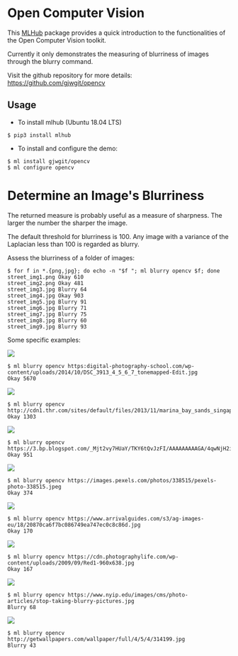 Open Computer Vision
====================

This [MLHub](https://mlhub.ai) package provides a quick introduction
to the functionalities of the Open Computer Vision toolkit.

Currently it only demonstrates the measuring of blurriness of images
through the blurry command.

Visit the github repository for more details:
<https://github.com/gjwgit/opencv>

Usage
-----

- To install mlhub (Ubuntu 18.04 LTS)

```console
$ pip3 install mlhub
```

- To install and configure the demo:

```console
$ ml install gjwgit/opencv
$ ml configure opencv
```

Determine an Image's Blurriness
==============================

The returned measure is probably useful as a measure of
sharpness. The larger the number the sharper the image.

The default threshold for blurriness is 100. Any image with a variance
of the Laplacian less than 100 is regarded as blurry.

Assess the blurriness of a folder of images:
```console
$ for f in *.{png,jpg}; do echo -n "$f "; ml blurry opencv $f; done
street_img1.png Okay 610
street_img2.png Okay 481
street_img3.jpg Blurry 64
street_img4.jpg Okay 903
street_img5.jpg Blurry 91
street_img6.jpg Blurry 71
street_img7.jpg Blurry 75
street_img8.jpg Blurry 60
street_img9.jpg Blurry 93
```

Some specific examples:

![](https://digital-photography-school.com/wp-content/uploads/2014/10/DSC_3913_4_5_6_7_tonemapped-Edit.jpg)
```console
$ ml blurry opencv https:digital-photography-school.com/wp-content/uploads/2014/10/DSC_3913_4_5_6_7_tonemapped-Edit.jpg
Okay 5670
```
![](http://cdn1.thr.com/sites/default/files/2013/11/marina_bay_sands_singapore_a_l.jpg)
```console
$ ml blurry opencv http://cdn1.thr.com/sites/default/files/2013/11/marina_bay_sands_singapore_a_l.jpg
Okay 1303
```
![](https://3.bp.blogspot.com/_Mjt2vy7HUaY/TKY6tQvJzFI/AAAAAAAAAGA/4qwNjH2ivzw/s1600/sharp+focus.jpg)
```console
$ ml blurry opencv https://3.bp.blogspot.com/_Mjt2vy7HUaY/TKY6tQvJzFI/AAAAAAAAAGA/4qwNjH2ivzw/s1600/sharp+focus.jpg
Okay 951
```

![](https://images.pexels.com/photos/338515/pexels-photo-338515.jpeg)
```console
$ ml blurry opencv https://images.pexels.com/photos/338515/pexels-photo-338515.jpeg
Okay 374
```
![](https://www.arrivalguides.com/s3/ag-images-eu/18/20870ca6f7bc086749ea747ec0c8c86d.jpg)
```console
$ ml blurry opencv https://www.arrivalguides.com/s3/ag-images-eu/18/20870ca6f7bc086749ea747ec0c8c86d.jpg
Okay 170
```
![](https://cdn.photographylife.com/wp-content/uploads/2009/09/Red1-960x638.jpg)
```CONSOLE
$ ml blurry opencv https://cdn.photographylife.com/wp-content/uploads/2009/09/Red1-960x638.jpg
Okay 167
```
![](https://www.nyip.edu/images/cms/photo-articles/stop-taking-blurry-pictures.jpg)
```console
$ ml blurry opencv https://www.nyip.edu/images/cms/photo-articles/stop-taking-blurry-pictures.jpg
Blurry 68
```
![](http://getwallpapers.com/wallpaper/full/4/5/4/314199.jpg)
```console
$ ml blurry opencv http://getwallpapers.com/wallpaper/full/4/5/4/314199.jpg
Blurry 43
```
